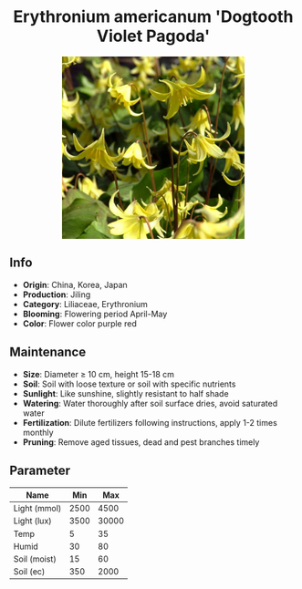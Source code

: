 <h1 align='center'>Erythronium americanum 'Dogtooth Violet Pagoda'</h1>
<p align="center">
    <img 
        align='center'
        width='320'
        src="../images/erythronium americanum dogtooth violet pagoda.png" 
        alt='Erythronium americanum 'Dogtooth Violet Pagoda'' />
</p>

## Info

 - **Origin**: China, Korea, Japan
 - **Production**: Jiling
 - **Category**: Liliaceae, Erythronium
 - **Blooming**: Flowering period April-May
 - **Color**: Flower color purple red

## Maintenance

 - **Size**: Diameter ≥ 10 cm, height 15-18 cm
 - **Soil**: Soil with loose texture or soil with specific nutrients
 - **Sunlight**: Like sunshine, slightly resistant to half shade
 - **Watering**: Water thoroughly after soil surface dries, avoid saturated water
 - **Fertilization**: Dilute fertilizers following instructions, apply 1-2 times monthly
 - **Pruning**: Remove aged tissues, dead and pest branches timely

## Parameter

| Name         | Min  | Max   |
|--------------|------|-------|
| Light (mmol) | 2500 | 4500  |
| Light (lux)  | 3500 | 30000 |
| Temp         | 5    | 35    |
| Humid        | 30   | 80    |
| Soil (moist) | 15   | 60    |
| Soil (ec)    | 350  | 2000  |